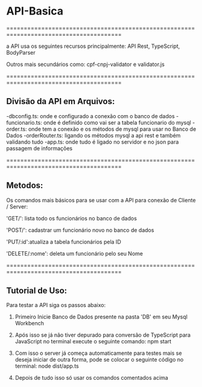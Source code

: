 # API-Basica
=======================================================================================

a API usa os seguintes recursos principalmente: API Rest, TypeScript, BodyParser

Outros mais secundários como: cpf-cnpj-validator e validator.js

=======================================================================================

## Divisão da API em Arquivos:

-dbconfig.ts: onde e configurado a conexão com o banco de dados
-funcionario.ts: onde é definido como vai ser a tabela funcionario do mysql
-order.ts: onde tem a conexão e os métodos de mysql para usar no Banco de Dados
-orderRouter.ts: ligando os métodos mysql a api rest e também validando tudo 
-app.ts: onde tudo é ligado no servidor e no json para passagem de informações

=======================================================================================

## Metodos:

Os comandos mais básicos para se usar com a API para conexão de Cliente / Server:

'GET/': lista todo os funcionários no banco de dados

'POST/': cadastrar um funcionário novo no banco de dados

'PUT/:id':atualiza a tabela funcionários pela ID

'DELETE/:nome': deleta um funcionário pelo seu Nome

=======================================================================================

## Tutorial de Uso:

Para testar a API siga os passos abaixo:

1) Primeiro Inicie Banco de Dados presente na pasta 'DB' em seu Mysql Workbench

2) Após isso se já não tiver depurado para conversão de TypeScript para JavaScript no terminal execute o seguinte comando: npm start

3) Com isso o server já começa automaticamente para testes mais se deseja iniciar de outra forma, pode se colocar o seguinte código no terminal: node dist/app.ts

4) Depois de tudo isso só usar os comandos comentados acima 


